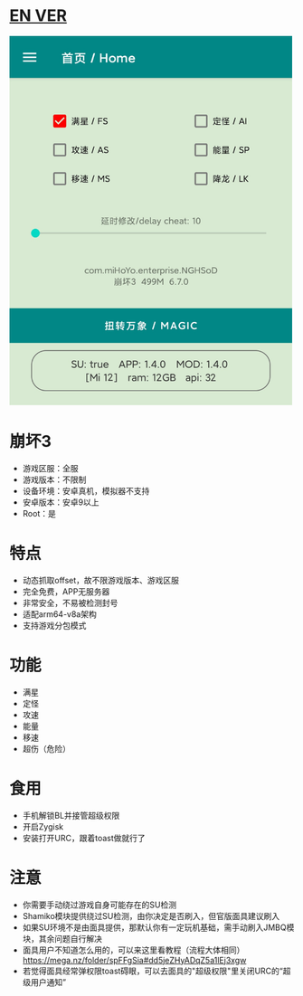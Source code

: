 # [EN VER](README_en.md)  
  
<img src="img/1.png" width="500px">


# 崩坏3
* 游戏区服：全服
* 游戏版本：不限制
* 设备环境：安卓真机，模拟器不支持
* 安卓版本：安卓9以上
* Root：是

# 特点
* 动态抓取offset，故不限游戏版本、游戏区服
* 完全免费，APP无服务器
* 非常安全，不易被检测封号
* 适配arm64-v8a架构
* 支持游戏分包模式

# 功能
* 满星
* 定怪
* 攻速
* 能量
* 移速
* 超伤（危险）

# 食用
* 手机解锁BL并接管超级权限
* 开启Zygisk
* 安装打开URC，跟着toast做就行了


# 注意
* 你需要手动绕过游戏自身可能存在的SU检测
* Shamiko模块提供绕过SU检测，由你决定是否刷入，但官版面具建议刷入
* 如果SU环境不是由面具提供，那默认你有一定玩机基础，需手动刷入JMBQ模块，其余问题自行解决
* 面具用户不知道怎么用的，可以来这里看教程（流程大体相同）https://mega.nz/folder/spFFgSia#dd5jeZHyADqZ5a1lEj3xgw
* 若觉得面具经常弹权限toast碍眼，可以去面具的"超级权限"里关闭URC的“超级用户通知”

